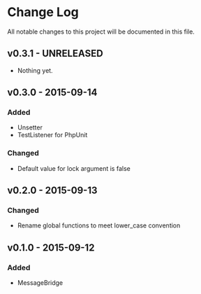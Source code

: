 # Change Log
All notable changes to this project will be documented in this file.

## v0.3.1 - UNRELEASED
- Nothing yet.

## v0.3.0 - 2015-09-14
### Added
- Unsetter
- TestListener for PhpUnit

### Changed
- Default value for lock argument is false

## v0.2.0 - 2015-09-13
### Changed
- Rename global functions to meet lower_case convention

## v0.1.0 - 2015-09-12
### Added
- MessageBridge
